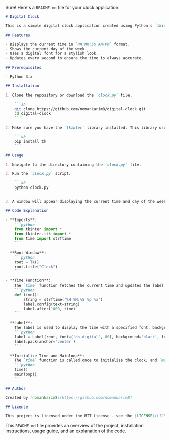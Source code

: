 Sure! Here's a `README.md` file for your clock application:

```markdown
# Digital Clock

This is a simple digital clock application created using Python's `tkinter` library. The clock displays the current time and updates every second.

## Features

- Displays the current time in `HH:MM:SS AM/PM` format.
- Shows the current day of the week.
- Uses a digital font for a stylish look.
- Updates every second to ensure the time is always accurate.

## Prerequisites

- Python 3.x

## Installation

1. Clone the repository or download the `clock.py` file.

    ```sh
    git clone https://github.com/nomankarim8/digital-clock.git
    cd digital-clock
    ```

2. Make sure you have the `tkinter` library installed. This library usually comes pre-installed with Python, but if you need to install it, you can use the following command:

    ```sh
    pip install tk
    ```

## Usage

1. Navigate to the directory containing the `clock.py` file.

2. Run the `clock.py` script.

    ```sh
    python clock.py
    ```

3. A window will appear displaying the current time and day of the week.

## Code Explanation

- **Imports**:
    ```python
    from tkinter import *
    from tkinter.ttk import *
    from time import strftime
    ```

- **Root Window**:
    ```python
    root = Tk()
    root.title("Clock")
    ```

- **Time Function**:
    The `time` function fetches the current time and updates the label every second.
    ```python
    def time():
        string = strftime('%H:%M:%S %p %a')
        label.config(text=string)
        label.after(1000, time)
    ```

- **Label**:
    The label is used to display the time with a specified font, background, and foreground color.
    ```python
    label = Label(root, font=('ds-digital', 80), background='black', foreground='cyan')
    label.pack(anchor='center')
    ```

- **Initialize Time and Mainloop**:
    The `time` function is called once to initialize the clock, and `mainloop` is used to run the application.
    ```python
    time()
    mainloop()
    ```

## Author

Created by [nomankarim8](https://github.com/nomankarim8)

## License

This project is licensed under the MIT License - see the [LICENSE](LICENSE) file for details.
```

This `README.md` file provides an overview of the project, installation instructions, usage guide, and an explanation of the code.